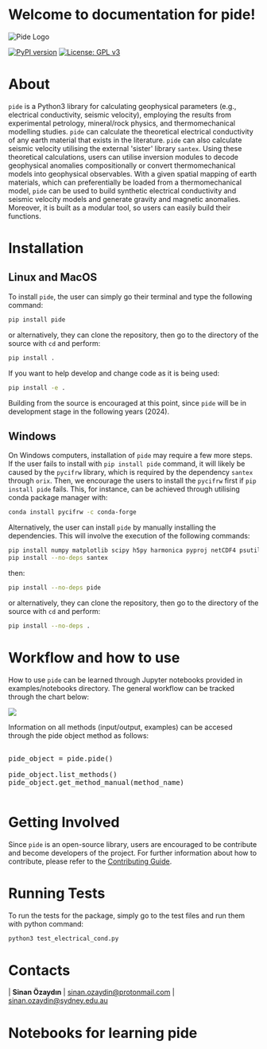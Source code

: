 # Welcome to documentation for pide!

![Pide Logo](../figures/pide_logo.png)

[![PyPI version](https://img.shields.io/pypi/v/pide.svg)](https://pypi.org/project/pide/) [![License: GPL v3](https://img.shields.io/badge/license-GPLv3-blue.svg)](https://www.gnu.org/licenses/gpl-3.0)

# About

`pide` is a Python3 library for calculating geophysical parameters (e.g., electrical conductivity, seismic velocity), employing the results from experimental petrology, mineral/rock physics, and thermomechanical modelling studies. `pide` can calculate the theoretical electrical conductivity of any earth material that exists in the literature. `pide` can also calculate seismic velocity utilising the external 'sister' library `santex`. Using these theoretical calculations, users can utilise inversion modules to decode geophysical anomalies compositionally or convert thermomechanical models into geophysical observables. With a given spatial mapping of earth materials, which can preferentially be loaded from a thermomechanical model, `pide`  can be used to build synthetic electrical conductivity and seismic velocity models and generate gravity and magnetic anomalies. Moreover, it is built as a modular tool, so users can easily build their functions.

# Installation

## Linux and MacOS

To install `pide`, the user can simply go their terminal and type the following command:

```bash
pip install pide
```
or alternatively, they can clone the repository, then go to the directory of the source with `cd` and perform:

```bash
pip install .
```

If you want to help develop and change code as it is being used:

```bash
pip install -e .
```
Building from the source is encouraged at this point, since `pide` will be in development stage in the following years (2024).

## Windows

On Windows computers, installation of `pide` may require a few more steps. If the user fails to install with `pip install pide` command, it will likely be caused by the `pycifrw` library, which is required by the dependency `santex` through `orix`. Then, we encourage the users to install the `pycifrw` first if `pip install pide` fails. This, for instance, can be achieved through utilising conda package manager with:

```bash
conda install pycifrw -c conda-forge
```

Alternatively, the user can install `pide` by manually installing the dependencies. This will involve the execution of the following commands:

```bash
pip install numpy matplotlib scipy h5py harmonica pyproj netCDF4 psutil
pip install --no-deps santex
```

then:

```bash
pip install --no-deps pide
```

or alternatively, they can clone the repository, then go to the directory of the source with `cd` and perform:

```bash
pip install --no-deps .
```

# Workflow and how to use

How to use `pide` can be learned through Jupyter notebooks provided in examples/notebooks directory. The general workflow can be tracked through the chart below:

<img src="./docs/paper/figures/pide_workflow.png">

Information on all methods (input/output, examples) can be accesed through the pide object method as follows:
<pre>

pide_object = pide.pide()

pide_object.list_methods()
pide_object.get_method_manual(method_name)

</pre>

# Getting Involved

Since `pide` is an open-source library, users are encouraged to be contribute and become developers of the project. For further information about how to contribute, please refer to the [Contributing Guide](https://github.com/sinanozaydin/pide/blob/post_joss/CONTRIBUTING.md).

# Running Tests

To run the tests for the package, simply go to the test files and run them with python command:

```bash
python3 test_electrical_cond.py
```

# Contacts

| **Sinan Özaydın** | sinan.ozaydin@protonmail.com | sinan.ozaydin@sydney.edu.au


# Notebooks for learning pide

```{include} Combined_Notebooks.md



